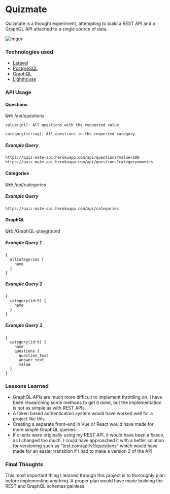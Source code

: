 # Quizmate
Quizmate is a thought experiment, attempting to build a REST API and a GraphQL API attached to a single source of data. 

![Imgur](https://i.imgur.com/0x21V50.png)

### Technologies used

- [Laravel](https://laravel.com/)
- [PostgreSQL](https://www.postgresql.org/)
- [GraphQL](https://graphql.org/)
- [Lighthouse](https://lighthouse-php.com/)

### API Usage

#### Questions
**Url:** /api/questions 
    
    value(int): All questions with the requested value.
    
    category(string): All questions in the requested category.

##### Example Query
```
https://quiz-mate-api.herokuapp.com/api/questions?value=100
https://quiz-mate-api.herokuapp.com/api/questions?category=movies
```

#### Categories
**Url:** /api/categories

##### Example Query
```
https://quiz-mate-api.herokuapp.com/api/categories
```

#### GraphQL
**Url:** /GraphQL-playground

##### Example Query 1
```
{
  allCategories {
    name
  }
}
```

##### Example Query 2
``` 
{
  category(id:9) {
    name
  }
}
```

##### Example Query 3
```
{
  category(id:9) {
    name
    questions {
      question_text
      answer_text
      value
  }
}
```

### Lessons Learned
- GraphQL APIs are much more difficult to implement throttling on.  I have been researching some methods to get it done, but the implementation is not as simple as with REST APIs.
- A token based authentication system would have worked well for a project like this.  
- Creating a separate front-end in Vue or React would have made for more simple GraphQL queries.
- If clients were originally using my REST API, it would have been a fiasco, as I changed too much.  I could have approached it with a better solution for versioning such as "test.com/api/v1/questions" which would have made for an easier transition if I had to make a version 2 of the API.

### Final Thoughts
This most important thing I learned through this project is to thoroughly plan before implementing anything. A proper plan would have made building the REST and GraphQL schemas painless.  
